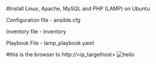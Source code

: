 #Install Linux, Apache, MySQL and PHP (LAMP) on Ubuntu

Configuration file - ansible.cfg

Inventory file - inventory

Playbook File - lamp_playbook.yaml

#this is the browser to http://<ip_targethost>
![hello](https://user-images.githubusercontent.com/75419087/101987107-adad3b80-3cc4-11eb-96c6-cfdac027a683.JPG)
